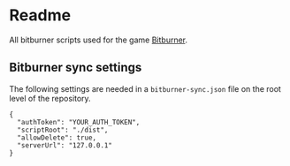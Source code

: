 # Readme

All bitburner scripts used for the game [Bitburner](https://store.steampowered.com/app/1812820/Bitburner/).

## Bitburner sync settings

The following settings are needed in a `bitburner-sync.json` file on the root level of the repository.

```
{
  "authToken": "YOUR_AUTH_TOKEN",
  "scriptRoot": "./dist",
  "allowDelete": true,
  "serverUrl": "127.0.0.1"
}
```
